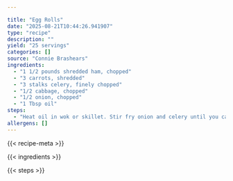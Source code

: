 ```yaml
---

title: "Egg Rolls"
date: "2025-08-21T10:44:26.941907"
type: "recipe"
description: ""
yield: "25 servings"
categories: []
source: "Connie Brashears"
ingredients:
  - "1 1/2 pounds shredded ham, chopped"
  - "3 carrots, shredded"
  - "3 stalks celery, finely chopped"
  - "1/2 cabbage, chopped"
  - "1/2 onion, chopped"
  - "1 Tbsp oil"
steps:
  - "Heat oil in wok or skillet. Stir fry onion and celery until you can smell it, 2-3 minutes. Add cabbage and carrots, stir fry 2-3 minutes. Add ham. If not salty enough, add 1/2 tsp salt and 1/2 tsp sugar. Drain liquid from filling in a colander for 30 minutes. and fry in deep fat for about 3 minutes."
allergens: []
---
```


{{< recipe-meta >}}

{{< ingredients >}}

{{< steps >}}
